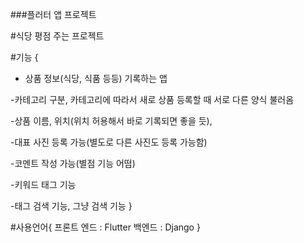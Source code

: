 ###플러터 앱 프로젝트

#식당 평점 주는 프로젝트

#기능 {
- 상품 정보(식당, 식품 등등) 기록하는 앱

-카테고리 구분, 카테고리에 따라서 새로 상품 등록할 때 서로 다른 양식 불러옴 

-상품 이름, 위치(위치 허용해서 바로 기록되면 좋을 듯), 

-대표 사진 등록 가능(별도로 다른 사진도 등록 가능함)

-코멘트 작성 가능(별점 기능 어떰)

-키워드 태그 기능

-태그 검색 기능, 그냥 검색 기능
}


#사용언어{
프론트 엔드 : Flutter
백엔드 : Django
}
